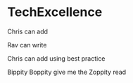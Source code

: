# TechExcellence

Chris can add

Rav can write

Chris can add using best practice

Bippity Boppity give me the Zoppity
read
